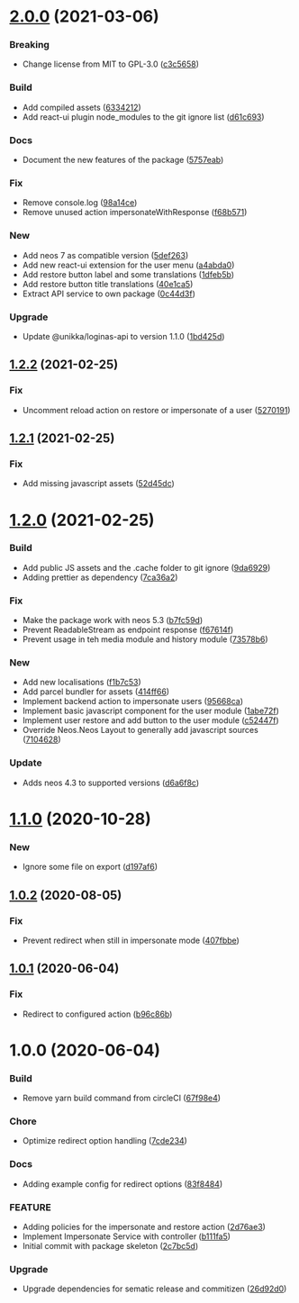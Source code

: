 # [2.0.0](https://github.com/unikka/login-as/compare/v1.2.2...v2.0.0) (2021-03-06)


### Breaking

* Change license from MIT to GPL-3.0 ([c3c5658](https://github.com/unikka/login-as/commit/c3c5658d9fbb31c293eac912d8102cb014dc7cea))

### Build

* Add compiled assets ([6334212](https://github.com/unikka/login-as/commit/63342122c058d11c6bfdd61b89c09a73226d2faa))
* Add react-ui plugin node_modules to the git ignore list ([d61c693](https://github.com/unikka/login-as/commit/d61c6935022847611455deea1e844726df937c40))

### Docs

* Document the new features of the package ([5757eab](https://github.com/unikka/login-as/commit/5757eabb775fcd5a75940e3ba9661f80e1829033))

### Fix

* Remove console.log ([98a14ce](https://github.com/unikka/login-as/commit/98a14ce5de48c9fd05c772b4b8b556537edb0d11))
* Remove unused action impersonateWithResponse ([f68b571](https://github.com/unikka/login-as/commit/f68b5717a09d814387df7d6a80e1ca968b467c44))

### New

* Add neos 7 as compatible version ([5def263](https://github.com/unikka/login-as/commit/5def263ac2b184ea35c2eda5b1b19cc08148dc4e))
* Add new react-ui extension for the user menu ([a4abda0](https://github.com/unikka/login-as/commit/a4abda09acfaa73c0e4883f24677c6623624ab68))
* Add restore button label and some translations ([1dfeb5b](https://github.com/unikka/login-as/commit/1dfeb5b6de92ccbeda1c1c1c0919a196afd36e2c))
* Add restore button title translations ([40e1ca5](https://github.com/unikka/login-as/commit/40e1ca5b1de16560449038fdc4abf755a6a264b6))
* Extract API service to own package ([0c44d3f](https://github.com/unikka/login-as/commit/0c44d3ffffc85c97631ee89a4ea8f0fed1250d03))

### Upgrade

* Update @unikka/loginas-api to version 1.1.0 ([1bd425d](https://github.com/unikka/login-as/commit/1bd425d9807debcec8e8b8a9f2f8bf56e7737ec5))

## [1.2.2](https://github.com/unikka/login-as/compare/v1.2.1...v1.2.2) (2021-02-25)


### Fix

* Uncomment reload action on restore or impersonate of a user ([5270191](https://github.com/unikka/login-as/commit/5270191e73a2f07755083b5c84d65b010384803c))

## [1.2.1](https://github.com/unikka/login-as/compare/v1.2.0...v1.2.1) (2021-02-25)


### Fix

* Add missing javascript assets ([52d45dc](https://github.com/unikka/login-as/commit/52d45dcba0d3d5ff4a29723d555cefefba668502))

# [1.2.0](https://github.com/unikka/login-as/compare/v1.1.0...v1.2.0) (2021-02-25)


### Build

* Add public JS assets and the .cache folder to git ignore ([9da6929](https://github.com/unikka/login-as/commit/9da69293992a6b71a74cbc1927a8dbb3ab126b70))
* Adding prettier as dependency ([7ca36a2](https://github.com/unikka/login-as/commit/7ca36a290908e8ba1de5a854679e18e70d820eb5))

### Fix

* Make the package work with neos 5.3 ([b7fc59d](https://github.com/unikka/login-as/commit/b7fc59dbc08213b235d6c17527f0fc876466b25e))
* Prevent ReadableStream as endpoint response ([f67614f](https://github.com/unikka/login-as/commit/f67614f6bffa9b5b5033c6b64c101ca05fc74c9a))
* Prevent usage in teh media module and history module ([73578b6](https://github.com/unikka/login-as/commit/73578b6c9cbf55d54242a1cdbb11965ea86b5a75))

### New

* Add new localisations ([f1b7c53](https://github.com/unikka/login-as/commit/f1b7c5386f7ef803833076ba81e067cafaf9c785))
* Add parcel bundler for assets ([414ff66](https://github.com/unikka/login-as/commit/414ff66ff72fefefa64b64737d6edb90d0326bbb))
* Implement backend action to impersonate users ([95668ca](https://github.com/unikka/login-as/commit/95668ca36ceae5c596add99bd126879402c003e3))
* Implement basic javascript component for the user module ([1abe72f](https://github.com/unikka/login-as/commit/1abe72fc047601b94fa83a43cdae660b3802f0c6))
* Implement user restore and add button to the user module ([c52447f](https://github.com/unikka/login-as/commit/c52447f264fa54582d63613ac0f75b28aede60ba))
* Override Neos.Neos Layout to generally add javascript sources ([7104628](https://github.com/unikka/login-as/commit/71046281c3a5743b5e316c4873f52090fa3a6171))

### Update

* Adds neos 4.3 to supported versions ([d6a6f8c](https://github.com/unikka/login-as/commit/d6a6f8c26530c4475950dd22aad5e17e1ba48623))

# [1.1.0](https://github.com/unikka/login-as/compare/v1.0.2...v1.1.0) (2020-10-28)


### New

* Ignore some file on export ([d197af6](https://github.com/unikka/login-as/commit/d197af6a71315103a92d043e269bf55917867e57))

## [1.0.2](https://github.com/unikka/login-as/compare/v1.0.1...v1.0.2) (2020-08-05)


### Fix

* Prevent redirect when still in impersonate mode ([407fbbe](https://github.com/unikka/login-as/commit/407fbbecb3efdef9a152112b32be79b056feaa43))

## [1.0.1](https://github.com/unikka/login-as/compare/v1.0.0...v1.0.1) (2020-06-04)


### Fix

* Redirect to configured action ([b96c86b](https://github.com/unikka/login-as/commit/b96c86bf46d4ad6f263810c8b585eac8ac132fde))

# 1.0.0 (2020-06-04)


### Build

* Remove yarn build command from circleCI ([67f98e4](https://github.com/unikka/login-as/commit/67f98e4a1b7a6be40e7b03ff7bcf601ca1f3b908))

### Chore

* Optimize redirect option handling ([7cde234](https://github.com/unikka/login-as/commit/7cde234a31cd521057c989f9869c3c58d0b1ba0b))

### Docs

* Adding example config for redirect options ([83f8484](https://github.com/unikka/login-as/commit/83f848455fe869e0e6e26cafc91d5bcb4a3d2955))

### FEATURE

* Adding policies for the impersonate and restore action ([2d76ae3](https://github.com/unikka/login-as/commit/2d76ae3ccb537d6e73846ded0779d1bae888c53d))
* Implement Impersonate Service with controller ([b111fa5](https://github.com/unikka/login-as/commit/b111fa5fb8f7c9f8aa4502daa464ea8c822a4515))
* Initial commit with package skeleton ([2c7bc5d](https://github.com/unikka/login-as/commit/2c7bc5decf8fde77a73c55c4ef371b595be9fa1f))

### Upgrade

* Upgrade dependencies for sematic release and commitizen ([26d92d0](https://github.com/unikka/login-as/commit/26d92d0ad8987e7c186b8a10e1a10339a2666fc2))
